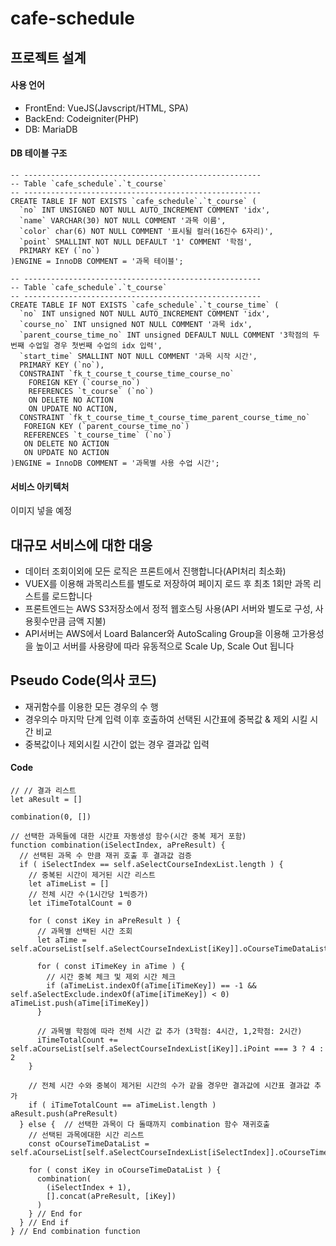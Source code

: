 # cafe-schedule

## 프로젝트 설계
#### 사용 언어
* FrontEnd: VueJS(Javscript/HTML, SPA)
* BackEnd: Codeigniter(PHP)
* DB: MariaDB
#### DB 테이블 구조
```
-- -----------------------------------------------------
-- Table `cafe_schedule`.`t_course`
-- -----------------------------------------------------
CREATE TABLE IF NOT EXISTS `cafe_schedule`.`t_course` (
  `no` INT UNSIGNED NOT NULL AUTO_INCREMENT COMMENT 'idx',
  `name` VARCHAR(30) NOT NULL COMMENT '과목 이름',
  `color` char(6) NOT NULL COMMENT '표시될 컬러(16진수 6자리)',
  `point` SMALLINT NOT NULL DEFAULT '1' COMMENT '학점',
  PRIMARY KEY (`no`)
)ENGINE = InnoDB COMMENT = '과목 테이블';

-- -----------------------------------------------------
-- Table `cafe_schedule`.`t_course`
-- -----------------------------------------------------
CREATE TABLE IF NOT EXISTS `cafe_schedule`.`t_course_time` (
  `no` INT unsigned NOT NULL AUTO_INCREMENT COMMENT 'idx',
  `course_no` INT unsigned NOT NULL COMMENT '과목 idx',
  `parent_course_time_no` INT unsigned DEFAULT NULL COMMENT '3학점의 두번째 수업일 경우 첫번째 수업의 idx 입력',
  `start_time` SMALLINT NOT NULL COMMENT '과목 시작 시간',
  PRIMARY KEY (`no`),
  CONSTRAINT `fk_t_course_t_course_time_course_no`
    FOREIGN KEY (`course_no`)
    REFERENCES `t_course` (`no`)
    ON DELETE NO ACTION
    ON UPDATE NO ACTION,
  CONSTRAINT `fk_t_course_time_t_course_time_parent_course_time_no`
   FOREIGN KEY (`parent_course_time_no`)
   REFERENCES `t_course_time` (`no`)
   ON DELETE NO ACTION
   ON UPDATE NO ACTION
)ENGINE = InnoDB COMMENT = '과목별 사용 수업 시간';

```
#### 서비스 아키텍처
이미지 넣을 예정

## 대규모 서비스에 대한 대응
* 데이터 조회이외에 모든 로직은 프론트에서 진행합니다(API처리 최소화)
* VUEX를 이용해 과목리스트를 별도로 저장하여 페이지 로드 후 최초 1회만 과목 리스트를 로드합니다
* 프론트엔드는 AWS S3저장소에서 정적 웹호스팅 사용(API 서버와 별도로 구성, 사용횟수만큼 금액 지불)
* API서버는 AWS에서 Loard Balancer와 AutoScaling Group을 이용해 고가용성을 높이고 서버를 사용량에 따라 유동적으로 Scale Up, Scale Out 됩니다

## Pseudo Code(의사 코드)
* 재귀함수를 이용한 모든 경우의 수 행
* 경우의수 마지막 단계 입력 이후 호출하여 선택된 시간표에 중복값  & 제외 시킬 시간 비교
* 중복값이나 제외시킬 시간이 없는 경우 결과값 입력

#### Code
```
// // 결과 리스트
let aResult = []

combination(0, [])

// 선택한 과목들에 대한 시간표 자동생성 함수(시간 중복 제거 포함)
function combination(iSelectIndex, aPreResult) {
  // 선택된 과목 수 만큼 재귀 호출 후 결과값 검증
  if ( iSelectIndex == self.aSelectCourseIndexList.length ) {
    // 중복된 시간이 제거된 시간 리스트
    let aTimeList = []
    // 전체 시간 수(1시간당 1씩증가)
    let iTimeTotalCount = 0

    for ( const iKey in aPreResult ) {
      // 과목별 선택된 시간 조회
      let aTime = self.aCourseList[self.aSelectCourseIndexList[iKey]].oCourseTimeDataList[aPreResult[iKey]]

      for ( const iTimeKey in aTime ) {
        // 시간 중복 체크 및 제외 시간 체크
        if (aTimeList.indexOf(aTime[iTimeKey]) == -1 && self.aSelectExclude.indexOf(aTime[iTimeKey]) < 0) aTimeList.push(aTime[iTimeKey])
      }

      // 과목별 학점에 따라 전체 시간 값 추가 (3학점: 4시간, 1,2학점: 2시간)
      iTimeTotalCount += self.aCourseList[self.aSelectCourseIndexList[iKey]].iPoint === 3 ? 4 : 2
    }

    // 전체 시간 수와 중복이 제거된 시간의 수가 같을 경우만 결과값에 시간표 결과값 추가
    if ( iTimeTotalCount == aTimeList.length ) aResult.push(aPreResult)
  } else {  // 선택한 과목이 다 돌때까지 combination 함수 재귀호출
    // 선택된 과목에대한 시간 리스트
    const oCourseTimeDataList = self.aCourseList[self.aSelectCourseIndexList[iSelectIndex]].oCourseTimeDataList

    for ( const iKey in oCourseTimeDataList ) {
      combination(
        (iSelectIndex + 1),
        [].concat(aPreResult, [iKey])
      )
    } // End for
  } // End if
} // End combination function
```
